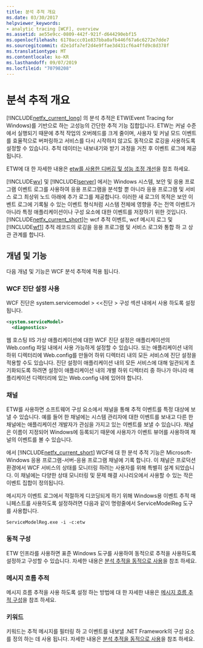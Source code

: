 ```yaml
---
title: 분석 추적 개요
ms.date: 03/30/2017
helpviewer_keywords:
- analytic tracing [WCF], overview
ms.assetid: ae55e9cc-0809-442f-921f-d644290ebf15
ms.openlocfilehash: 6170accc01e837bba0afb446f67a6c6272e7dde7
ms.sourcegitcommit: d2e1dfa7ef2d4e9ffae3d431cf6a4ffd9c8d378f
ms.translationtype: MT
ms.contentlocale: ko-KR
ms.lasthandoff: 09/07/2019
ms.locfileid: "70798208"
---
```

# <a name="analytic-tracing-overview"></a>분석 추적 개요
[!INCLUDE[netfx_current_long](../../../../../includes/netfx-current-long-md.md)] 의 분석 추적은 ETW(Event Tracing for Windows)를 기반으로 하는 고성능의 간단한 추적 기능 집합입니다. ETW는 커널 수준에서 실행되기 때문에 추적 작업의 오버헤드를 크게 줄이며, 사용자 및 커널 모드 이벤트를 효율적으로 버퍼링하고 서비스를 다시 시작하지 않고도 동적으로 로깅을 사용하도록 설정할 수 있습니다. 추적 데이터는 내보내기와 받기 과정을 거친 후 이벤트 로그에 제공됩니다.  
  
 ETW에 대 한 자세한 내용은 [etw를 사용한 디버깅 및 성능 조정 개선](https://go.microsoft.com/fwlink/?LinkId=164781)을 참조 하세요.  
  
 [!INCLUDE[wv](../../../../../includes/wv-md.md)] 및 [!INCLUDE[lserver](../../../../../includes/lserver-md.md)] 에서는 Windows 시스템, 보안 및 응용 프로그램 이벤트 로그를 사용하여 응용 프로그램을 분석할 뿐 아니라 응용 프로그램 및 서비스 로그 최상위 노드 아래에 추가 로그를 제공합니다. 이러한 새 로그의 목적은 보안 이벤트 로그에 기록될 수 있는 이벤트 형식처럼 시스템 전체에 영향을 주는 전역 이벤트가 아니라 특정 애플리케이션이나 구성 요소에 대한 이벤트를 저장하기 위한 것입니다. [!INCLUDE[netfx_current_short](../../../../../includes/netfx-current-short-md.md)]는 wcf 추적 이벤트, wcf 메시지 로그 및 [!INCLUDE[wf1](../../../../../includes/wf1-md.md)] 추적 레코드의 로깅을 응용 프로그램 및 서비스 로그와 통합 하 고 상관 관계를 합니다.  
  
## <a name="concepts-and-capabilities"></a>개념 및 기능  
 다음 개념 및 기능은 WCF 분석 추적에 적용 됩니다.  
  
### <a name="enabling-wcf-diagnostics-settings"></a>WCF 진단 설정 사용  
 WCF 진단은 system.servicemodel > \<\<진단 > 구성 섹션 내에서 사용 하도록 설정 됩니다.  
  
```xml  
<system.serviceModel>  
  <diagnostics>  
```  
  
 웹 호스팅 IIS 가상 애플리케이션에 대한 WCF 진단 설정은 애플리케이션의 Web.config 파일 내에서 사용 가능하게 설정할 수 있습니다. 또는 애플리케이션 내의 하위 디렉터리에 Web.config를 만들어  하위 디렉터리 내의 모든 서비스에 진단 설정을 적용할 수도 있습니다.  진단 설정이 애플리케이션 내의 모든 서비스에 대해 일관되게 초기화되도록 하려면 설정이 애플리케이션 내의 개별 하위 디렉터리 중 하나가 아니라 애플리케이션 디렉터리에 있는 Web.config 내에 있어야 합니다.  
  
### <a name="channels"></a>채널  
 ETW를 사용하면 소프트웨어 구성 요소에서 채널을 통해 추적 이벤트를 특정 대상에 보낼 수 있습니다. 예를 들어 한 채널에는 시스템 관리자에 대한 이벤트를 보내고 다른 한 채널에는 애플리케이션 개발자가 관심을 가지고 있는 이벤트를 보낼 수 있습니다. 채널은 이름이 지정되어 Windows에 등록되기 때문에 사용자가 이벤트 뷰어를 사용하여 채널의 이벤트를 볼 수 있습니다.  
  
 에서 [!INCLUDE[netfx_current_short](../../../../../includes/netfx-current-short-md.md)] WCF에 대 한 분석 추적 기능은 Microsoft-Windows 응용 프로그램-서버-응용 프로그램 채널에 기록 합니다. 이 채널은 프로덕션 환경에서 WCF 서비스의 상태를 모니터링 하려는 사용자를 위해 특별히 설계 되었습니다. 이 채널에는 다양한 상태 모니터링 및 문제 해결 시나리오에서 사용할 수 있는 작은 이벤트 집합이 정의됩니다.  
  
 메시지가 이벤트 로그에서 적절하게 디코딩되게 하기 위해 Windows용 이벤트 추적 매니페스트를 사용하도록 설정하려면 다음과 같이 명령줄에서 ServiceModelReg 도구를 사용합니다.  
  
 `ServiceModelReg.exe -i -c:etw`  
  
### <a name="dynamic-configuration"></a>동적 구성  
 ETW 인프라를 사용하면 표준 Windows 도구를 사용하여 동적으로 추적을 사용하도록 설정하고 구성할 수 있습니다. 자세한 내용은 [분석 추적을 동적으로 사용](dynamically-enabling-analytic-tracing.md)을 참조 하세요.  
  
### <a name="message-flow-tracing"></a>메시지 흐름 추적  
 메시지 흐름 추적을 사용 하도록 설정 하는 방법에 대 한 자세한 내용은 [메시지 흐름 추적 구성](configuring-message-flow-tracing.md)을 참조 하세요.  
  
### <a name="keywords"></a>키워드  
 키워드는 추적 메시지를 필터링 하 고 이벤트를 내보낼 .NET Framework의 구성 요소를 정의 하는 데 사용 됩니다. 자세한 내용은 [분석 추적을 동적으로 사용](dynamically-enabling-analytic-tracing.md)을 참조 하세요.
